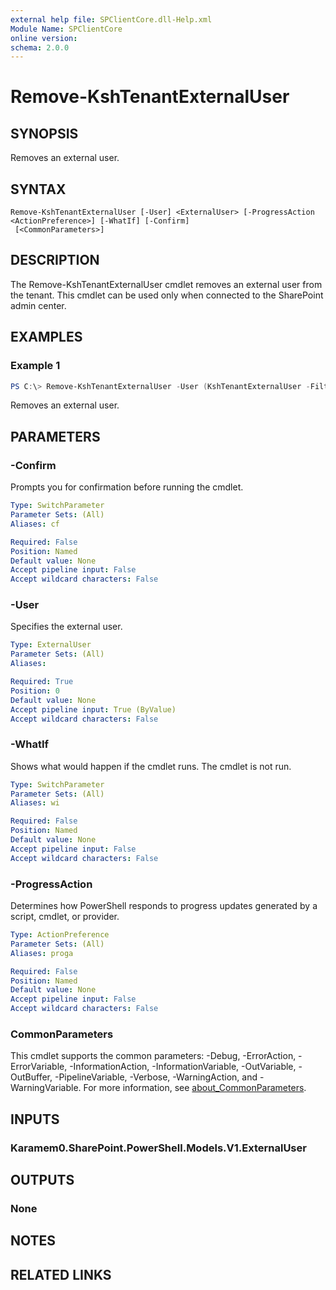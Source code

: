 ```yaml
---
external help file: SPClientCore.dll-Help.xml
Module Name: SPClientCore
online version:
schema: 2.0.0
---
```


# Remove-KshTenantExternalUser

## SYNOPSIS
Removes an external user.

## SYNTAX

```
Remove-KshTenantExternalUser [-User] <ExternalUser> [-ProgressAction <ActionPreference>] [-WhatIf] [-Confirm]
 [<CommonParameters>]
```

## DESCRIPTION
The Remove-KshTenantExternalUser cmdlet removes an external user from the tenant. This cmdlet can be used only when connected to the SharePoint admin center.

## EXAMPLES

### Example 1
```powershell
PS C:\> Remove-KshTenantExternalUser -User (KshTenantExternalUser -Filter 'someone@contoso.com')
```

Removes an external user.

## PARAMETERS

### -Confirm
Prompts you for confirmation before running the cmdlet.

```yaml
Type: SwitchParameter
Parameter Sets: (All)
Aliases: cf

Required: False
Position: Named
Default value: None
Accept pipeline input: False
Accept wildcard characters: False
```

### -User
Specifies the external user.

```yaml
Type: ExternalUser
Parameter Sets: (All)
Aliases:

Required: True
Position: 0
Default value: None
Accept pipeline input: True (ByValue)
Accept wildcard characters: False
```

### -WhatIf
Shows what would happen if the cmdlet runs. The cmdlet is not run.

```yaml
Type: SwitchParameter
Parameter Sets: (All)
Aliases: wi

Required: False
Position: Named
Default value: None
Accept pipeline input: False
Accept wildcard characters: False
```

### -ProgressAction
Determines how PowerShell responds to progress updates generated by a script, cmdlet, or provider.

```yaml
Type: ActionPreference
Parameter Sets: (All)
Aliases: proga

Required: False
Position: Named
Default value: None
Accept pipeline input: False
Accept wildcard characters: False
```

### CommonParameters
This cmdlet supports the common parameters: -Debug, -ErrorAction, -ErrorVariable, -InformationAction, -InformationVariable, -OutVariable, -OutBuffer, -PipelineVariable, -Verbose, -WarningAction, and -WarningVariable. For more information, see [about_CommonParameters](http://go.microsoft.com/fwlink/?LinkID=113216).

## INPUTS

### Karamem0.SharePoint.PowerShell.Models.V1.ExternalUser

## OUTPUTS

### None

## NOTES

## RELATED LINKS

